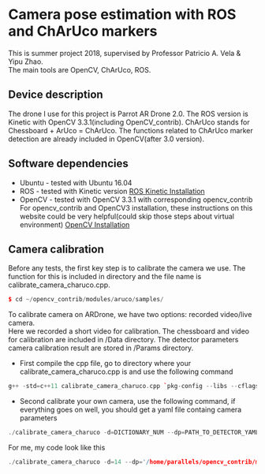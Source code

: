 # Camera pose estimation with ROS and ChArUco markers
This is summer project 2018, supervised by Professor Patricio A. Vela &amp; Yipu Zhao.  
The main tools are OpenCV, ChArUco, ROS. 

## Device description
The drone I use for this project is Parrot AR Drone 2.0. The ROS version is Kinetic with OpenCV 3.3.1(including OpenCV_contrib). ChArUco stands for Chessboard + ArUco = ChArUco. The functions related to ChArUco marker detection are already included in OpenCV(after 3.0 version). 

## Software dependencies
* Ubuntu - tested with Ubuntu 16.04
* ROS - tested with Kinetic version [ROS Kinetic Installation](http://wiki.ros.org/kinetic/Installation/Ubuntu)
* OpenCV - tested with OpenCV 3.3.1 with corresponding opencv_contrib
For opencv_contrib and OpenCV3 installation, these instructions on this website could be very helpful(could skip those steps about virtual environment)   [OpenCV Installation](https://www.learnopencv.com/install-opencv3-on-ubuntu/)

## Camera calibration
Before any tests, the first key step is to calibrate the camera we use. The function for this is included in directory and the file name is calibrate_camera_charuco.cpp.
```C++
$ cd ~/opencv_contrib/modules/aruco/samples/
```
To calibrate camera on ARDrone, we have two options: recorded video/live camera.  
Here we recorded a short video for calibration. The chessboard and video for calibration are included in /Data directory. The detector parameters camera calibration result are stored in /Params directory.  
* First compile the cpp file, go to directory where your calibrate_camera_charuco.cpp is and use the following command
```C++
g++ -std=c++11 calibrate_camera_charuco.cpp `pkg-config --libs --cflags opencv` -o calibrate_camera_charuco
```
* Second calibrate your own camera, use the following command, if everything goes on well, you should get a yaml file containg camera parameters
```C++
./calibrate_camera_charuco -d=DICTIONARY_NUM --dp=PATH_TO_DETECTOR_YAMLFILE -h=MARKER_NUM_Y --ml=MARKER_LENGTH -sl=SQUARE_LENGTH -w=MARKER_NUM_X calibrate_camera.yml -v=PATH_TO_VIDEO 
```
For me, my code look like this
```C++
./calibrate_camera_charuco -d=14 --dp='/home/parallels/opencv_contrib/modules/aruco/samples/detector_params.yml' -h=7 --ml=0.025 -sl=0.034 -w=5 calibrate_camera.yml -v='/home/parallels/ardrone_videos/output.avi' 
```



